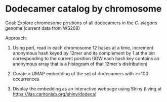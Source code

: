 # Dodecamer catalog by chromosome

Goal: Explore chromosome positions of all dodecamers in the _C. elegans_ genome (current data from WS268)

Approach: 

1. Using perl, read in each chromosome 12 bases at a time, increment anonymous hash keyed by 12mer and its complement by 1 at the bin corresponding to the current position (IOW each hash key contains an anonymous array that is a histogram of that 12mer's distribution)

2. Create a UMAP embedding of the set of dodecamers with >=100 occurrences

3. Display the embedding as an interactive webpage using Shiny (living at https://ilas.carltonlab.org/shiny/dodeca)


